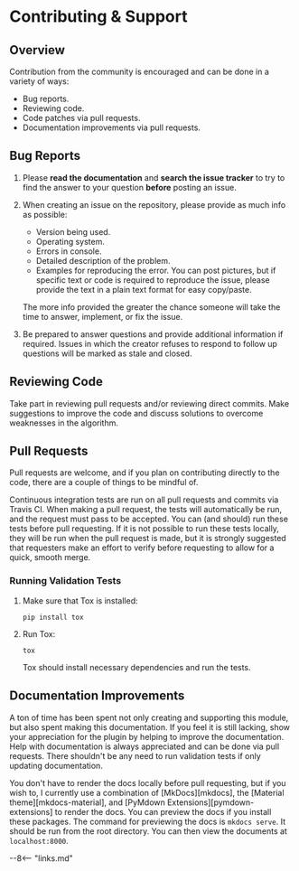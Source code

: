 # Contributing &amp; Support

## Overview

Contribution from the community is encouraged and can be done in a variety of ways:

- Bug reports.
- Reviewing code.
- Code patches via pull requests.
- Documentation improvements via pull requests.

## Bug Reports

1. Please **read the documentation** and **search the issue tracker** to try to find the answer to your question **before** posting an issue.

2. When creating an issue on the repository, please provide as much info as possible:

    - Version being used.
    - Operating system.
    - Errors in console.
    - Detailed description of the problem.
    - Examples for reproducing the error.  You can post pictures, but if specific text or code is required to reproduce the issue, please provide the text in a plain text format for easy copy/paste.

    The more info provided the greater the chance someone will take the time to answer, implement, or fix the issue.

3. Be prepared to answer questions and provide additional information if required.  Issues in which the creator refuses to respond to follow up questions will be marked as stale and closed.

## Reviewing Code

Take part in reviewing pull requests and/or reviewing direct commits.  Make suggestions to improve the code and discuss solutions to overcome weaknesses in the algorithm.

## Pull Requests

Pull requests are welcome, and if you plan on contributing directly to the code, there are a couple of things to be mindful of.

Continuous integration tests are run on all pull requests and commits via Travis CI.  When making a pull request, the tests will automatically be run, and the request must pass to be accepted.  You can (and should) run these tests before pull requesting. If it is not possible to run these tests locally, they will be run when the pull request is made, but it is strongly suggested that requesters make an effort to verify before requesting to allow for a quick, smooth merge.

### Running Validation Tests

1. Make sure that Tox is installed:

    ```
    pip install tox
    ```

2. Run Tox:

    ```
    tox
    ```

    Tox should install necessary dependencies and run the tests.

## Documentation Improvements

A ton of time has been spent not only creating and supporting this module, but also spent making this documentation.  If you feel it is still lacking, show your appreciation for the plugin by helping to improve the documentation.  Help with documentation is always appreciated and can be done via pull requests.  There shouldn't be any need to run validation tests if only updating documentation.

You don't have to render the docs locally before pull requesting, but if you wish to, I currently use a combination of [MkDocs][mkdocs], the [Material theme][mkdocs-material], and [PyMdown Extensions][pymdown-extensions] to render the docs.  You can preview the docs if you install these packages.  The command for previewing the docs is `mkdocs serve`. It should be run from the root directory. You can then view the documents at `localhost:8000`.

--8<-- "links.md"
